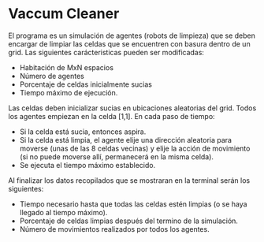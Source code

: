 # Vaccum Cleaner

El programa es un simulación de agentes (robots de limpieza) que se deben encargar de limpiar las celdas que se encuentren con basura dentro de un grid. Las siguientes carácteristicas pueden ser modificadas:
   * Habitación de MxN espacios
   * Número de agentes
   * Porcentaje de celdas inicialmente sucias
   * Tiempo máximo de ejecución.
   
Las celdas deben inicializar sucias en ubicaciones aleatorias del grid.
Todos los agentes empiezan en la celda [1,1].
En cada paso de tiempo:

- Si la celda está sucia, entonces aspira.
- Si la celda está limpia, el agente elije una dirección aleatoria para moverse (unas de las 8 celdas vecinas) y elije la acción de movimiento (si no puede moverse allí, permanecerá en la misma celda).
- Se ejecuta el tiempo máximo establecido.

Al finalizar los datos recopilados que se mostraran en la terminal serán los siguientes:

- Tiempo necesario hasta que todas las celdas estén limpias (o se haya llegado al tiempo máximo).
- Porcentaje de celdas limpias después del termino de la simulación.
- Número de movimientos realizados por todos los agentes.

